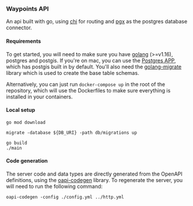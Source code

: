### Waypoints API

An api built with go, using [chi](https://github.com/go-chi/chi) for routing and [pgx](https://github.com/jackc/pgx) as the postgres database connector.

#### Requirements

To get started, you will need to make sure you have [golang](https://golang.org/doc/install) (>=v1.16), postgres and postgis. If you're on mac, you can use the [Postgres APP](https://postgresapp.com/), which has postgis built in by default.
You'll also need the [golang-migrate](https://github.com/golang-migrate) library which is used to create the base table schemas.

Alternatively, you can just run `docker-compose up` in the root of the repository, which will use the Dockerfiles to make sure everything is installed in your containers.

#### Local setup

```
go mod download

migrate -database ${DB_URI} -path db/migrations up

go build
./main
```

#### Code generation

The server code and data types are directly generated from the OpenAPI definitions, using the [oapi-codegen](https://github.com/deepmap/oapi-codegen) library. To regenerate the server, you will need to run the following command:

```
oapi-codegen -config ./config.yml ../http.yml
```
